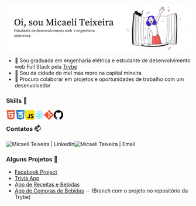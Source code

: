 <img src="https://github.com/micaeliteixeira/micaeliteixeira/blob/master/icons/Pink%20and%20Peach%20Technology%20LinkedIn%20Banner.png">


 - 🔭 Sou graduada em engenharia elétrica e estudante de desenvolvimento web Full Stack pela [Trybe](https://www.betrybe.com)
 - 🌱 Sou da cidade do mel mas moro na capital mineira
 - 🤝 Procuro colaborar em projetos e oportunidades de trabalho com um desenvolvedor


### Skills 🎯

<img align="left" alt="HTML5" width="26px" src="https://github.com/micaeliteixeira/micaeliteixeira/blob/master/icons/html5.png" />
<img align="left" alt="CSS3" width="26px" src="https://github.com/micaeliteixeira/micaeliteixeira/blob/master/icons/css3.png" />
<img align="left" alt="JavaScript" width="26px" src="https://github.com/micaeliteixeira/micaeliteixeira/blob/master/icons/javascript.png" />
<img align="left" alt="React" width="26px" src="https://github.com/micaeliteixeira/micaeliteixeira/blob/master/icons/react.png" />
<img align="left" alt="Git" width="26px" src="https://github.com/micaeliteixeira/micaeliteixeira/blob/master/icons/git.png" />
<img align="left" alt="GitHub" width="26px" src="https://github.com/micaeliteixeira/micaeliteixeira/blob/master/icons/github.png" />

<br/>

### Contatos 📫 

[<img align="left" alt="Micaeli Teixeira | LinkedIn"   src="https://img.shields.io/badge/LinkedIn-0077B5?style=for-the-badge&logo=linkedin&logoColor=white" />](https://www.linkedin.com/in/micaeli-teixeira/)
[<img align="left" alt="Micaeli Teixeira | Email"  src="https://img.shields.io/badge/Gmail-D14836?style=for-the-badge&logo=gmail&logoColor=white" />](mailto:luime6@gmail.com)

<br/>

### Alguns Projetos 📌
 - [Facebook Project](https://github.com/micaeliteixeira/Projetos/tree/master/Project%20Facebook%20Signup)
 - [Trivia App](https://github.com/micaeliteixeira/Projetos/tree/master/Project%20Trivia)
 - [App de Receitas e Bebidas](https://github.com/micaeliteixeira/Projetos/tree/master/Project%20AppRecipes)
 - [App de Compras de Bebidas](https://github.com/tryber/sd-06-trybeer/tree/main-group-19) -- (Branch com o projeto no repositório da Trybe)
